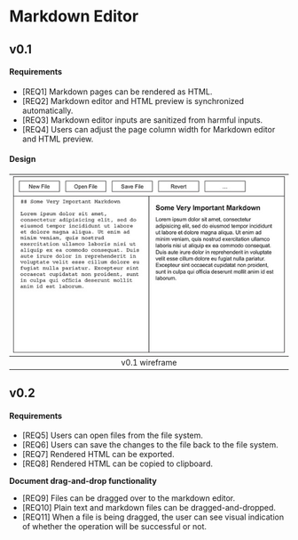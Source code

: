 # Markdown Editor


## v0.1

#### Requirements

* [REQ1] Markdown pages can be rendered as HTML.
* [REQ2] Markdown editor and HTML preview is synchronized automatically.
* [REQ3] Markdown editor inputs are sanitized from harmful inputs.
* [REQ4] Users can adjust the page column width for Markdown editor and HTML preview.

#### Design

| ![](imgs/image.png) |
| :---: |
| v0.1 wireframe |

## v0.2

#### Requirements

* [REQ5] Users can open files from the file system.
* [REQ6] Users can save the changes to the file back to the file system.
* [REQ7] Rendered HTML can be exported.
* [REQ8] Rendered HTML can be copied to clipboard.

**Document drag-and-drop functionality**
* [REQ9] Files can be dragged over to the markdown editor.
* [REQ10] Plain text and markdown files can be dragged-and-dropped.
* [REQ11] When a file is being dragged, the user can see visual indication of whether the operation will be successful or not.